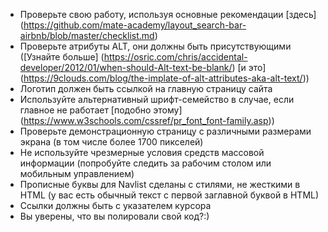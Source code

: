 - Проверьте свою работу, используя основные рекомендации [здесь] (https://github.com/mate-academy/layout_search-bar-airbnb/blob/master/checklist.md)
- Проверьте атрибуты ALT, они должны быть присутствующими ([Узнайте больше] (https://osric.com/chris/accidental-developer/2012/01/when-should-Alt-text-be-blank/) [и это] (https://9clouds.com/blog/the-implate-of-alt-attributes-aka-alt-text/))
- Логотип должен быть ссылкой на главную страницу сайта
- Используйте альтернативный шрифт-семейство в случае, если главное не работает [подобно этому] (https://www.w3schools.com/cssref/pr_font_font-family.asp))
- Проверьте демонстрационную страницу с различными размерами экрана (в том числе более 1700 пикселей)
- Не используйте чрезмерные условия средств массовой информации (попробуйте следить за рабочим столом или мобильным управлением)
- Прописные буквы для Navlist сделаны с стилями, не жесткими в HTML (у вас есть обычный текст с первой заглавной буквой в HTML)
- Ссылки должны быть с указателем курсора
- Вы уверены, что вы полировали свой код?:)